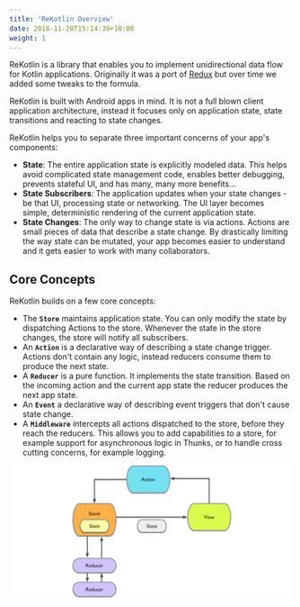 ```yaml
---
title: 'ReKotlin Overview'
date: 2018-11-28T15:14:39+10:00
weight: 1
---
```


ReKotlin is a library that enables you to implement unidirectional data flow for Kotlin applications. Originally it was a port of [Redux](https://github.com/reactjs/redux) but over time we added some tweaks to the formula.

ReKotlin is built with Android apps in mind. It is not a full blown client application architecture, instead it focuses only on application state, state transitions and reacting to state changes.

ReKotlin helps you to separate three important concerns of your app's components:

- **State**: The entire application state is explicitly modeled data. This helps avoid complicated state management code, enables better debugging, prevents stateful UI, and has many, many more benefits...
- **State Subscribers**: The application updates when your state changes - be that UI, processing state or networking. The UI layer becomes simple, deterministic rendering of the current application state.
- **State Changes**: The only way to change state is via actions. Actions are small pieces of data that describe a state change. By drastically limiting the way state can be mutated, your app becomes easier to understand and it gets easier to work with many collaborators.

## Core Concepts

ReKotlin builds on a few core concepts:

- The **`Store`** maintains application state. You can only modify the state by dispatching Actions to the store. Whenever the state in the store changes, the store will notify all subscribers.
- An **`Action`** is a declarative way of describing a state change trigger. Actions don't contain any logic, instead reducers consume them to produce the next state.
- A **`Reducer`** is a pure function. It implements the state transition. Based on the incoming action and the current app state the reducer produces the next app state.
- An **`Event`** a declarative way of describing event triggers that don't cause state change.
- A **`Middleware`** intercepts all actions dispatched to the store, before they reach the reducers. This allows you to add capabilities to a store, for example support for asynchronous logic in Thunks, or to handle cross cutting concerns, for example logging.

![](reswift_concept.png)
